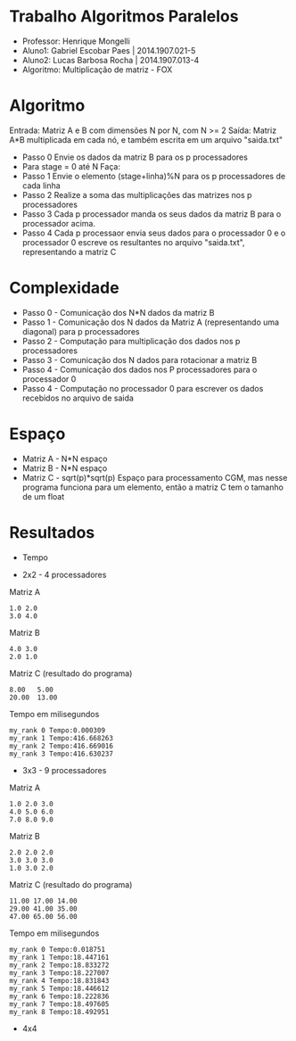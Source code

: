 # Trabalho Algoritmos Paralelos

* Professor: Henrique Mongelli
* Aluno1: Gabriel Escobar Paes  | 2014.1907.021-5
* Aluno2: Lucas Barbosa Rocha   | 2014.1907.013-4
* Algoritmo: Multiplicação de matriz - FOX

# Algoritmo

Entrada: Matriz A e B com dimensões N por N, com N >= 2
Saída: Matriz A*B multiplicada em cada nó, e também escrita em um arquivo "saida.txt"

* Passo 0
	Envie os dados da matriz B para os p processadores
* Para stage = 0 até N Faça:
* Passo 1
	Envie o elemento (stage+linha)%N para os p processadores de cada linha
* Passo 2
	Realize a soma das multiplicações das matrizes nos p processadores
* Passo 3
	Cada p processador manda os seus dados da matriz B para o processador acima.
* Passo 4
	Cada p processaor envia seus dados para o processador 0 e o processador 0 escreve os resultantes no arquivo "saida.txt", representando a matriz C

# Complexidade
	
* Passo 0 - Comunicação dos N*N dados da matriz B
* Passo 1 - Comunicação dos N dados da Matriz A (representando uma diagonal) para p processadores
* Passo 2 - Computação para multiplicação dos dados nos p processadores
* Passo 3 - Comunicação dos N dados para rotacionar a matriz B
* Passo 4 - Comunicação dos dados nos P processadores para o processador 0
* Passo 4 - Computação no processador 0 para escrever os dados recebidos no arquivo de saida

# Espaço

* Matriz A - N*N espaço
* Matriz B - N*N espaço
* Matriz C - sqrt(p)*sqrt(p) Espaço para processamento CGM, mas nesse programa funciona para um elemento, então a matriz C tem o tamanho de um float

# Resultados

* Tempo

* 2x2 - 4 processadores

Matriz A

```
1.0 2.0
3.0 4.0
```

Matriz B

```
4.0 3.0
2.0 1.0
```

Matriz C (resultado do programa)

```
8.00   5.00
20.00  13.00
```

Tempo em milisegundos

```
my_rank 0 Tempo:0.000309
my_rank 1 Tempo:416.668263
my_rank 2 Tempo:416.669016
my_rank 3 Tempo:416.630237
```
* 3x3 - 9 processadores


Matriz A

```
1.0 2.0 3.0
4.0 5.0 6.0
7.0 8.0 9.0
```

Matriz B

```
2.0 2.0 2.0
3.0 3.0 3.0
1.0 3.0 2.0
```

Matriz C (resultado do programa)

```
11.00 17.00 14.00
29.00 41.00 35.00
47.00 65.00 56.00
```

Tempo em milisegundos

```
my_rank 0 Tempo:0.018751
my_rank 1 Tempo:18.447161
my_rank 2 Tempo:18.833272
my_rank 3 Tempo:18.227007
my_rank 4 Tempo:18.831843
my_rank 5 Tempo:18.446612
my_rank 6 Tempo:18.222836
my_rank 7 Tempo:18.497605
my_rank 8 Tempo:18.492951
```

* 4x4




